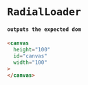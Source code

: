 # `RadialLoader`

#### `outputs the expected dom`

```html
<canvas
  height="100"
  id="canvas"
  width="100"
>
</canvas>

```

